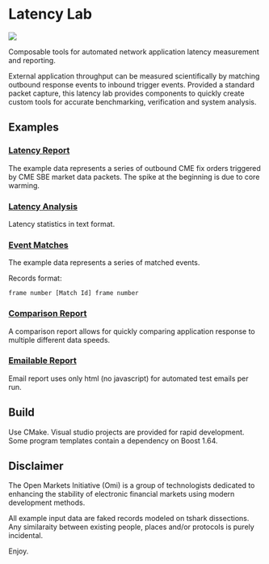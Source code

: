 # Latency Lab

<p align="left">
<a href="https://travis-ci.org/Open-Markets-Initiative/latency-lab"><img src="https://img.shields.io/travis/Open-Markets-Initiative/latency-lab.svg?style=flat-square"/></a>
</p>

Composable tools for automated network application latency measurement and 
reporting.

External application throughput can be measured scientifically by matching
outbound response events to inbound trigger events.  Provided a standard 
packet capture, this latency lab provides components to quickly create 
custom tools for accurate benchmarking, verification and system analysis.

## Examples

### [Latency Report](https://rawgit.com/Open-Markets-Initiative/latency-lab/master/example/report/output/report.html)

The example data represents a series of outbound CME fix orders triggered
by CME SBE market data packets. The spike at the beginning is due to core 
warming.

### [Latency Analysis](https://rawgit.com/Open-Markets-Initiative/latency-lab/master/example/analysis/output/analysis.txt)

Latency statistics in text format.

### [Event Matches](https://rawgit.com/Open-Markets-Initiative/latency-lab/master/example/matching/output/matched.infos)

The example data represents a series of matched events.

Records format: 

```
frame number [Match Id] frame number
```

### [Comparison Report](https://rawgit.com/Open-Markets-Initiative/latency-lab/master/example/comparison/output/comparison.html)

A comparison report allows for quickly comparing application response to 
multiple different data speeds.

### [Emailable Report](https://rawgit.com/Open-Markets-Initiative/latency-lab/master/example/email/output/email.html)

Email report uses only html (no javascript) for automated test emails per
run.


## Build

Use CMake. Visual studio projects are provided for rapid development. Some 
program templates contain a dependency on Boost 1.64.

## Disclaimer

The Open Markets Initiative (Omi) is a group of technologists dedicated to 
enhancing the stability of electronic financial markets using modern 
development methods.

All example input data are faked records modeled on tshark dissections. 
Any similaraity between existing people, places and/or protocols is purely 
incidental. 

Enjoy.
